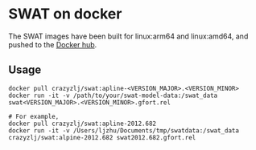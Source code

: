 # SWAT on docker

The SWAT images have been built for linux:arm64 and linux:amd64, and pushed to
the [Docker hub](https://hub.docker.com/r/crazyzlj/swat/tags).

## Usage

```shell
docker pull crazyzlj/swat:apline-<VERSION_MAJOR>.<VERSION_MINOR>
docker run -it -v /path/to/your/swat-model-data:/swat_data swat<VERSION_MAJOR>.<VERSION_MINOR>.gfort.rel

# For example,
docker pull crazyzlj/swat:apline-2012.682
docker run -it -v /Users/ljzhu/Documents/tmp/swatdata:/swat_data crazyzlj/swat:alpine-2012.682 swat2012.682.gfort.rel
```